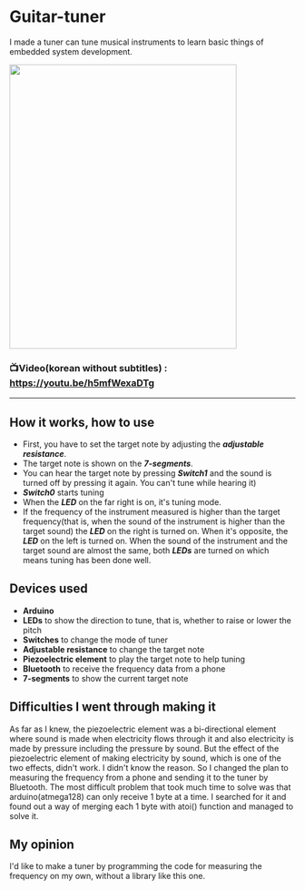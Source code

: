 # Guitar-tuner
I made a tuner can tune musical instruments to learn basic things of embedded system development.

<img src="https://user-images.githubusercontent.com/67142421/148652185-68497dea-50c6-4090-aba9-56ea0dacf683.jpg" width="400" height="500">

### 📺Video(korean without subtitles) : https://youtu.be/h5mfWexaDTg
---
## How it works, how to use
* First, you have to set the target note by adjusting the ***adjustable resistance***.
* The target note is shown on the ***7-segments***.
* You can hear the target note by pressing ***Switch1*** and the sound is turned off by pressing it again. You can't tune while hearing it)
* ***Switch0*** starts tuning
* When the ***LED*** on the far right is on, it's tuning mode.
* If the frequency of the instrument measured is higher than the target frequency(that is, when the sound of the instrument is higher than the target sound) the ***LED*** on the right is turned on. When it's opposite, the ***LED*** on the left is turned on. When the sound of the instrument and the target sound are almost the same, both ***LEDs*** are turned on which means tuning has been done well.

## Devices used
* **Arduino**
* **LEDs** to show the direction to tune, that is, whether to raise or lower the pitch
* **Switches** to change the mode of tuner
* **Adjustable resistance** to change the target note
* **Piezoelectric element** to play the target note to help tuning
* **Bluetooth** to receive the frequency data from a phone
* **7-segments** to show the current target note

## Difficulties I went through making it
As far as I knew, the piezoelectric element was a bi-directional element where sound is made when electricity flows through it and also electricity is made by pressure including the pressure by sound. But the effect of the piezoelectric element of making electricity by sound, which is one of the two effects, didn't work. I didn't know the reason. So I changed the plan to measuring the frequency from a phone and sending it to the tuner by Bluetooth.
The most difficult problem that took much time to solve was that arduino(atmega128) can only receive 1 byte at a time. I searched for it and found out a way of merging each 1 byte with atoi() function and managed to solve it.

## My opinion
I'd like to make a tuner by programming the code for measuring the frequency on my own, without a library like this one.


